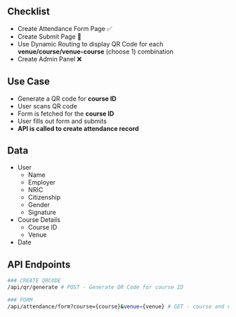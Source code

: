 
## Checklist
- Create Attendance Form Page ✅
- Create Submit Page 🔨
- Use Dynamic Routing to display QR Code for each **venue/course/venue-course** (choose 1) combination 
- Create Admin Panel ❌

## Use Case
- Generate a QR code for **course ID**
- User scans QR code
- Form is fetched for the **course ID**
- User fills out form and submits
- **API is called to create attendance record**

## Data
- User
    - Name
    - Employer
    - NRIC
    - Citizenship
    - Gender
    - Signature
- Course Details
    - Course ID
    - Venue
- Date


## API Endpoints
```bash
### CREATE QRCODE
/api/qr/generate # POST - Generate QR Code for course ID

### FORM
/api/attendance/form?course={course}&venue={venue} # GET - course and venue required
```